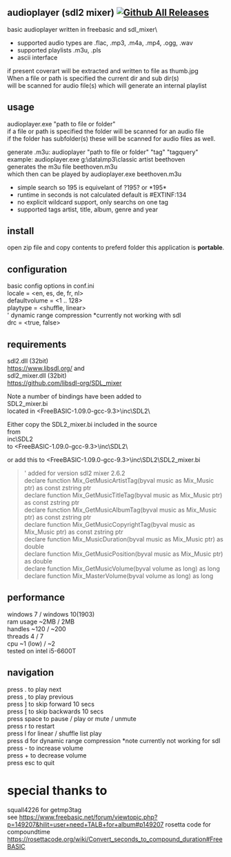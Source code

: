 ## audioplayer (sdl2 mixer) [![Github All Releases](https://img.shields.io/github/downloads/thrive4/app.fb.audioplayer-sdlmixer/total.svg)]()
basic audioplayer written in freebasic and sdl_mixer\
* supported audio types are .flac, .mp3, .m4a, .mp4, .ogg, .wav
* supported playlists .m3u, .pls
* ascii interface

if present coverart will be extracted and written to file as thumb.jpg\
When a file or path is specified the current dir and sub dir(s)\
will be scanned for audio file(s) which will generate an internal playlist
## usage
audioplayer.exe "path to file or folder"\
if a file or path is specified the folder will be scanned for an audio file\
if the folder has subfolder(s) these will be scanned for audio files as well.

generate .m3u: audioplayer "path to file or folder" "tag" "tagquery"\
example: audioplayer.exe g:\data\mp3\classic artist beethoven\
generates the m3u file beethoven.m3u\
which then can be played by audioplayer.exe beethoven.m3u
* simple search so 195 is equivelant of ?195? or \*195*
* runtime in seconds is not calculated default is #EXTINF:134
* no explicit wildcard support, only searchs on one tag
* supported tags artist, title, album, genre and year
## install
open zip file and copy contents to preferd folder
this application is **portable**.
## configuration
basic config options in conf.ini\
locale          = <en, es, de, fr, nl>\
defaultvolume   = <1 .. 128>\
playtype        = <shuffle, linear>\
' dynamic range compression *currently not working with sdl\
drc             = <true, false>
## requirements
sdl2.dll (32bit)\
https://www.libsdl.org/
and\
sdl2_mixer.dll (32bit)\
https://github.com/libsdl-org/SDL_mixer

Note a number of bindings have been added to\
SDL2_mixer.bi\
located in <FreeBASIC-1.09.0-gcc-9.3>\inc\SDL2\

Either copy the SDL2_mixer.bi included in the source\
from\
inc\SDL2\
to
<FreeBASIC-1.09.0-gcc-9.3>\inc\SDL2\

or add this to <FreeBASIC-1.09.0-gcc-9.3>\inc\SDL2\SDL2_mixer.bi

>' added for version sdl2 mixer 2.6.2\
declare function Mix_GetMusicArtistTag(byval music as Mix_Music ptr) as const zstring ptr\
declare function Mix_GetMusicTitleTag(byval music as Mix_Music ptr) as const zstring ptr\
declare function Mix_GetMusicAlbumTag(byval music as Mix_Music ptr) as const zstring ptr\
declare function Mix_GetMusicCopyrightTag(byval music as Mix_Music ptr) as const zstring ptr\
declare function Mix_MusicDuration(byval music as Mix_Music ptr) as double\
declare function Mix_GetMusicPosition(byval music as Mix_Music ptr) as double\
declare function Mix_GetMusicVolume(byval volume as long) as long\
declare function Mix_MasterVolume(byval volume as long) as long

## performance
windows 7 / windows 10(1903)\
ram usage ~2MB / 2MB\
handles   ~120 / ~200\
threads   4 / 7\
cpu       ~1 (low) / ~2\
tested on intel i5-6600T
## navigation
press .     to play next\
press ,     to play previous\
press ]     to skip forward   10 secs\
press [     to skip backwards 10 secs\
press space to pause / play or mute / unmute\
press r     to restart\
press l     for linear / shuffle list play\
press d     for dynamic range compression *note currently not working for sdl\
press -     to increase volume\
press +     to decrease volume\
press esc   to quit
# special thanks to
squall4226 for getmp3tag\
see https://www.freebasic.net/forum/viewtopic.php?p=149207&hilit=user+need+TALB+for+album#p149207
rosetta code for compoundtime\
https://rosettacode.org/wiki/Convert_seconds_to_compound_duration#FreeBASIC
